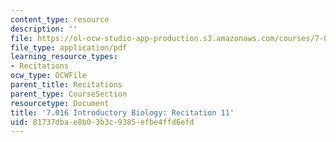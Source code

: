 ```yaml
---
content_type: resource
description: ''
file: https://ol-ocw-studio-app-production.s3.amazonaws.com/courses/7-016-introductory-biology-fall-2018/81737dbae8b03b3c9385efbe4ffd6efd_MIT7_016F18rec11.pdf
file_type: application/pdf
learning_resource_types:
- Recitations
ocw_type: OCWFile
parent_title: Recitations
parent_type: CourseSection
resourcetype: Document
title: '7.016 Introductory Biology: Recitation 11'
uid: 81737dba-e8b0-3b3c-9385-efbe4ffd6efd
---
```

